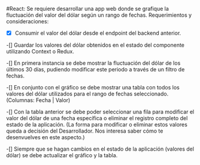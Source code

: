 #React:
Se requiere desarrollar una app web donde se grafique la fluctuación del
valor del dólar según un rango de fechas.
Requerimientos y consideraciones:

-[x] Consumir el valor del dólar desde el endpoint del backend anterior.

-[] Guardar los valores del dólar obtenidos en el estado del
componente utilizando Context o Redux.

-[] En primera instancia se debe mostrar la fluctuación del dólar de
los últimos 30 días, pudiendo modificar este periodo a través de
un filtro de fechas.

-[] En conjunto con el gráfico se debe mostrar una tabla con todos los
valores del dólar utilizados para el rango de fechas seleccionado.
(Columnas: Fecha | Valor)

-[] Con la tabla anterior se debe poder seleccionar una fila para
modificar el valor del dólar de una fecha específica o eliminar el
registro completo del estado de la aplicación. (La forma para
modificar o eliminar estos valores queda a decisión del
Desarrollador. Nos interesa saber cómo te desenvuelves en este
aspecto.)

-[] Siempre que se hagan cambios en el estado de la aplicación
(valores del dólar) se debe actualizar el gráfico y la tabla.
